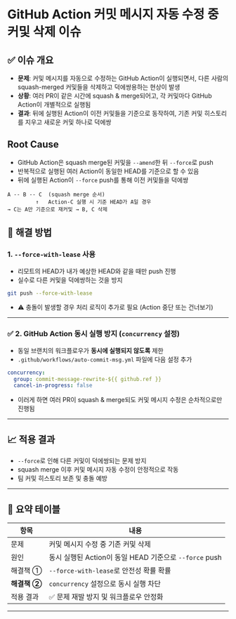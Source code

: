 # GitHub Action 커밋 메시지 자동 수정 중 커및 삭제 이슈

## ✅ 이슈 개요

* **문제**: 커및 메시지를 자동으로 수정하는 GitHub Action이 실행되면서,  다른 사람의 squash-merged 커및들을 삭제하고 덕에쌍용하는 현상이 발생
* **상황**: 여러 PR이 같은 시간에 squash & merge되어고, 각 커및마다 GitHub Action이 개별적으로 실행됨
* **결과**: 뒤에 실행된 Action이 이전 커및들을 기준으로 동작하여, 기존 커및 히스토리를 지우고 새로운 커및 하나로 덕에쌍

## Root Cause

* GitHub Action은 squash merge된 커및을 `--amend`한 뒤 `--force`로 push
* 반복적으로 실행된 여러 Action이 동일한 HEAD를 기준으로 할 수 있음
* 뒤에 실행된 Action이 `--force` push를 통해 이전 커및들을 덕에쌍

```
A -- B -- C  (squash merge 순서)
         ↑   Action-C 실행 시 기준 HEAD가 A일 경우
→ C는 A만 기준으로 재커및 → B, C 삭제
```

## 🔧 해결 방법

### 1. `--force-with-lease` 사용

* 리모트의 HEAD가 내가 예상한 HEAD와 같을 때만 push 진행
* 실수로 다른 커및을 덕에쌍하는 것을 방지

```bash
git push --force-with-lease
```

* ⚠️ 충돌이 발생할 경우 처리 로직이 추가로 필요 (Action 중단 또는 건너보기)

---

### ✅ 2. GitHub Action 동시 실행 방지 (`concurrency` 설정)

* 동일 브랜치의 워크플로우가 **동시에 실행되지 않도록** 제한
* `.github/workflows/auto-commit-msg.yml` 파일에 다음 설정 추가

```yaml
concurrency:
  group: commit-message-rewrite-${{ github.ref }}
  cancel-in-progress: false
```

* 이러게 하면 여러 PR이 squash & merge되도 커및 메시지 수정은 순차적으로만 진행됨

---

## 📈 적용 결과

* `--force`로 인해 다른 커및이 덕에쌍되는 문제 방지
* squash merge 이후 커및 메시지 자동 수정이 안정적으로 작동
* 팀 커및 히스토리 보존 및 충돌 예방

---

## 📌 요약 테이블

| 항목    | 내용                                         |
| ----- | ------------------------------------------ |
| 문제    | 커및 메시지 수정 중 기존 커및 삭제                       |
| 원인    | 동시 실행된 Action이 동일 HEAD 기준으로 `--force` push |
| 해결책 ① | `--force-with-lease`로 안전성 확률 확률            |
| **해결책 ②** | `concurrency` 설정으로 동시 실행 차단                |
| 적용 결과 | ✅ 문제 재발 방지 및 워크플로우 안정화                     |

---
